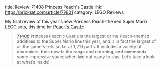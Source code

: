 title: Review: 71408 Princess Peach's Castle
link: https://brickset.com/article/79601
category: LEGO Reviews

My final review of this year's new Princess Peach-themed Super Mario LEGO sets, this time for [Peach's Castle](https://brickset.com/sets/71408-1/Princess-Peach-s-Castle):

> [71408](https://brickset.com/sets/71408-1/Princess-Peach-s-Castle) Princess Peach's Castle is the largest of the Peach-themed additions to the Super Mario line this year, and is in fact the largest of all the game's sets so far at 1,216 parts. It includes a variety of characters, both new to the range and returning, and commands some impressive space when laid out ready to play. Let's take a look at what's inside!
